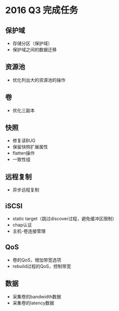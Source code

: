 # 2016 Q3 完成任务

## 保护域

- 存储分区（保护域）
- 保护域之间的数据迁移

## 资源池

- 优化列出大的资源池的操作

## 卷

- 优化三副本

## 快照

- 修复读BUG
- 保留快照扩展属性
- flatten操作
- 一致性组

## 远程复制

- 异步远程复制

## iSCSI

- static target（跳过discover过程，避免缓冲区限制）
- chap认证
- 主机-卷连接管理

## QoS

- 卷的QoS，增加带宽选项
- rebuild过程的QoS，控制带宽

## 数据

- 采集卷的bandwidth数据
- 采集卷的latency数据
